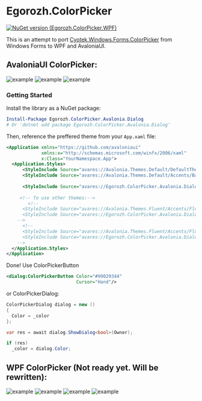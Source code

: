 # Egorozh.ColorPicker

[![NuGet version (Egorozh.ColorPicker.WPF)](https://github.com/egorozh/Egorozh.ColorPicker.WPF/blob/v2.0/shield.svg)](https://www.nuget.org/packages/Egorozh.ColorPicker.Avalonia.Dialog/)

This is an attempt to port [Cyotek.Windows.Forms.ColorPicker](https://github.com/cyotek/Cyotek.Windows.Forms.ColorPicker "Cyotek.Windows.Forms.ColorPicker") from Windows Forms to WPF and AvaloniaUI.

## AvaloniaUI ColorPicker:
![example](https://github.com/egorozh/Egorozh.ColorPicker.WPF/blob//v2.0/images/example-avalonia-1.png "Пример диалогого окна")
![example](https://github.com/egorozh/Egorozh.ColorPicker.WPF/blob//v2.0/images/example-avalonia-2.png "Пример диалогого окна")
![example](https://github.com/egorozh/Egorozh.ColorPicker.WPF/blob//v2.0/images/example-avalonia-3.png "Пример диалогого окна")

### Getting Started

Install the library as a NuGet package:

```powershell
Install-Package Egorozh.ColorPicker.Avalonia.Dialog
# Or 'dotnet add package Egorozh.ColorPicker.Avalonia.Dialog'
```

Then, reference the preffered theme from your `App.xaml` file:

```xml
<Application xmlns="https://github.com/avaloniaui"
             xmlns:x="http://schemas.microsoft.com/winfx/2006/xaml"
             x:Class="YourNamespace.App">
  <Application.Styles>  
      <StyleInclude Source="avares://Avalonia.Themes.Default/DefaultTheme.xaml"/>
      <StyleInclude Source="avares://Avalonia.Themes.Default/Accents/BaseDark.xaml"/>
    
      <StyleInclude Source="avares://Egorozh.ColorPicker.Avalonia.Dialog/Themes/Default.axaml" />
    
     <!-- To use other themes:-->
        <!--
      <StyleInclude Source="avares://Avalonia.Themes.Fluent/Accents/FluentDark.xaml"/>
      <StyleInclude Source="avares://Egorozh.ColorPicker.Avalonia.Dialog/Themes/FluentDark.axaml" />
    -->
      <!--
      <StyleInclude Source="avares://Avalonia.Themes.Fluent/Accents/FluentLight.xaml"/>
      <StyleInclude Source="avares://Egorozh.ColorPicker.Avalonia.Dialog/Themes/FluentLight.axaml" />
    -->
  </Application.Styles>
</Application>
```
Done! Use ColorPickerButton 
```xml
<dialog:ColorPickerButton Color="#99029344"
                          Cursor="Hand"/>
```
or ColorPickerDialog:
```c#
ColorPickerDialog dialog = new ()
{
  Color = _color
};

var res = await dialog.ShowDialog<bool>(Owner);

if (res)
  _color = dialog.Color;
```

## WPF ColorPicker (Not ready yet. Will be rewritten):
![example](https://github.com/egorozh/Egorozh.ColorPicker.WPF/blob//v2.0/images/example-wpf-1.png "Пример диалогого окна")
![example](https://github.com/egorozh/Egorozh.ColorPicker.WPF/blob//v2.0/images/example-wpf-2.png "Пример диалогого окна")
![example](https://github.com/egorozh/Egorozh.ColorPicker.WPF/blob//v2.0/images/example-wpf-3.png "Пример диалогого окна")
![example](https://github.com/egorozh/Egorozh.ColorPicker.WPF/blob//v2.0/images/example-wpf-4.png "Пример диалогого окна")
